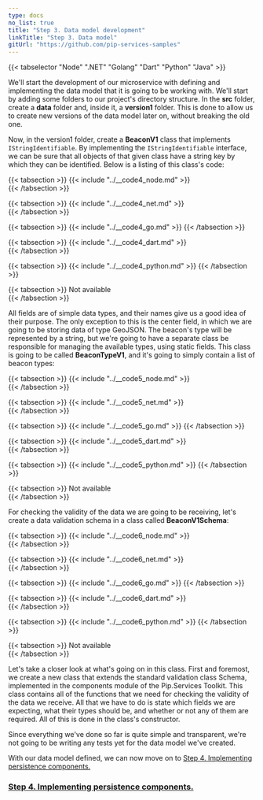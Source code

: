 ```yaml
---
type: docs
no_list: true
title: "Step 3. Data model development"
linkTitle: "Step 3. Data model"
gitUrl: "https://github.com/pip-services-samples"
---
```


{{< tabselector "Node" ".NET" "Golang" "Dart" "Python" "Java" >}}

We'll start the development of our microservice with defining and implementing the data model that it is going to be working with. We'll start by adding some folders to our project's directory structure. In the **src** folder, create a **data** folder and, inside it, a **version1** folder. This is done to allow us to create new versions of the data model later on, without breaking the old one.

Now, in the version1 folder, create a **BeaconV1** class that implements `IStringIdentifiable`. By implementing the `IStringIdentifiable` interface, we can be sure that all objects of that given class have a string key by which they can be identified. Below is a listing of this class's code:


{{< tabsection >}}
  {{< include "../__code4_node.md" >}}  
{{< /tabsection >}}

{{< tabsection >}}
  {{< include "../__code4_net.md" >}}    
{{< /tabsection >}}

{{< tabsection >}}
  {{< include "../__code4_go.md" >}}
{{< /tabsection >}}

{{< tabsection >}}
  {{< include "../__code4_dart.md" >}}    
{{< /tabsection >}}

{{< tabsection >}}
  {{< include "../__code4_python.md" >}}
{{< /tabsection >}}

{{< tabsection >}}
  Not available  
{{< /tabsection >}}


All fields are of simple data types, and their names give us a good idea of their purpose. The only exception to this is the center field, in which we are going to be storing data of type GeoJSON. The beacon's type will be represented by a string, but we're going to have a separate class be responsible for managing the available types, using static fields. This class is going to be called **BeaconTypeV1**, and it's going to simply contain a list of beacon types:

{{< tabsection >}}
  {{< include "../__code5_node.md" >}}  
{{< /tabsection >}}

{{< tabsection >}}
  {{< include "../__code5_net.md" >}}    
{{< /tabsection >}}

{{< tabsection >}}
  {{< include "../__code5_go.md" >}}
{{< /tabsection >}}

{{< tabsection >}}
  {{< include "../__code5_dart.md" >}}    
{{< /tabsection >}}

{{< tabsection >}}
  {{< include "../__code5_python.md" >}}
{{< /tabsection >}}

{{< tabsection >}}
  Not available  
{{< /tabsection >}}


For checking the validity of the data we are going to be receiving, let's create a data validation schema in a class called **BeaconV1Schema**: 

{{< tabsection >}}
  {{< include "../__code6_node.md" >}}  
{{< /tabsection >}}

{{< tabsection >}}
  {{< include "../__code6_net.md" >}}    
{{< /tabsection >}}

{{< tabsection >}}
  {{< include "../__code6_go.md" >}}
{{< /tabsection >}}

{{< tabsection >}}
  {{< include "../__code6_dart.md" >}}    
{{< /tabsection >}}

{{< tabsection >}}
  {{< include "../__code6_python.md" >}}
{{< /tabsection >}}

{{< tabsection >}}
  Not available  
{{< /tabsection >}}


Let's take a closer look at what's going on in this class. First and foremost, we create a new class that extends the standard validation class Schema, implemented in the components module of the Pip.Services Toolkit. This class contains all of the functions that we need for checking the validity of the data we receive. All that we have to do is state which fields we are expecting, what their types should be, and whether or not any of them are required. All of this is done in the class's constructor.

Since everything we've done so far is quite simple and transparent, we're not going to be writing any tests yet for the data model we've created.

With our data model defined, we can now move on to [Step 4. Implementing persistence components.](../step3)


<span class="hide-title-link">

### [Step 4. Implementing persistence components.](../step3)

</span>
